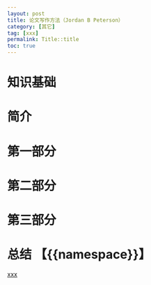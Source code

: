 ```yaml
---
layout: post
title: 论文写作方法（Jordan B Peterson）
category: [其它]
tag: [xxx]
permalink: Title::title
toc: true
---
```

# 知识基础

# 简介

# 第一部分

# 第二部分

# 第三部分

# 总结 【{{namespace}}】

[xxx]({{namespace}}/Title:参考文献信息列表)